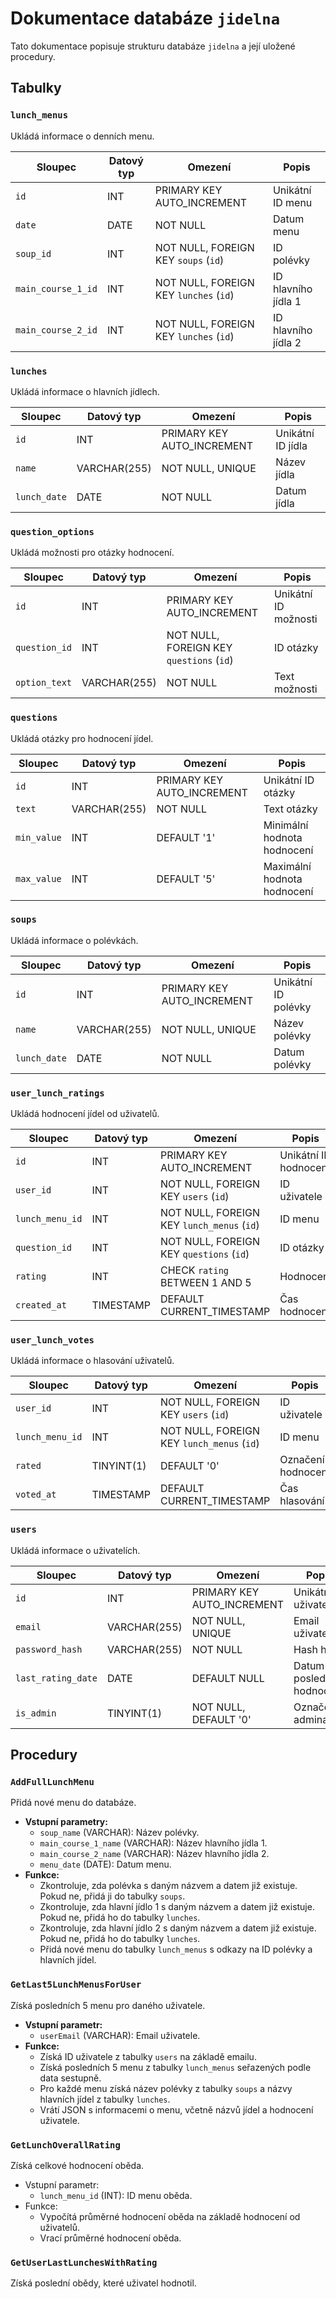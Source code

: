# Dokumentace databáze `jidelna`

Tato dokumentace popisuje strukturu databáze `jidelna` a její uložené procedury.

## Tabulky

### `lunch_menus`

Ukládá informace o denních menu.

| Sloupec              | Datový typ | Omezení                               | Popis                                      |
| -------------------- | ----------- | -------------------------------------- | ------------------------------------------ |
| `id`                 | INT         | PRIMARY KEY AUTO_INCREMENT           | Unikátní ID menu                           |
| `date`               | DATE        | NOT NULL                               | Datum menu                                 |
| `soup_id`            | INT         | NOT NULL, FOREIGN KEY `soups` (`id`) | ID polévky                                 |
| `main_course_1_id`   | INT         | NOT NULL, FOREIGN KEY `lunches` (`id`) | ID hlavního jídla 1                          |
| `main_course_2_id`   | INT         | NOT NULL, FOREIGN KEY `lunches` (`id`) | ID hlavního jídla 2                          |

### `lunches`

Ukládá informace o hlavních jídlech.

| Sloupec       | Datový typ    | Omezení                     | Popis            |
| ------------- | ------------- | --------------------------- | ---------------- |
| `id`          | INT           | PRIMARY KEY AUTO_INCREMENT | Unikátní ID jídla |
| `name`        | VARCHAR(255)  | NOT NULL, UNIQUE            | Název jídla      |
| `lunch_date` | DATE          | NOT NULL                    | Datum jídla      |

### `question_options`

Ukládá možnosti pro otázky hodnocení.

| Sloupec       | Datový typ    | Omezení                                  | Popis               |
| ------------- | ------------- | ---------------------------------------- | ------------------- |
| `id`          | INT           | PRIMARY KEY AUTO_INCREMENT               | Unikátní ID možnosti|
| `question_id` | INT           | NOT NULL, FOREIGN KEY `questions` (`id`) | ID otázky           |
| `option_text` | VARCHAR(255)  | NOT NULL                                 | Text možnosti       |

### `questions`

Ukládá otázky pro hodnocení jídel.

| Sloupec     | Datový typ    | Omezení                     | Popis                    |
| ----------- | ------------- | --------------------------- | ------------------------ |
| `id`        | INT           | PRIMARY KEY AUTO_INCREMENT | Unikátní ID otázky       |
| `text`      | VARCHAR(255)  | NOT NULL                    | Text otázky              |
| `min_value` | INT           | DEFAULT '1'                 | Minimální hodnota hodnocení|
| `max_value` | INT           | DEFAULT '5'                 | Maximální hodnota hodnocení|

### `soups`

Ukládá informace o polévkách.

| Sloupec       | Datový typ    | Omezení                     | Popis            |
| ------------- | ------------- | --------------------------- | ---------------- |
| `id`          | INT           | PRIMARY KEY AUTO_INCREMENT | Unikátní ID polévky |
| `name`        | VARCHAR(255)  | NOT NULL, UNIQUE            | Název polévky      |
| `lunch_date` | DATE          | NOT NULL                    | Datum polévky      |

### `user_lunch_ratings`

Ukládá hodnocení jídel od uživatelů.

| Sloupec        | Datový typ    | Omezení                                         | Popis                  |
| -------------- | ------------- | ----------------------------------------------- | ---------------------- |
| `id`           | INT           | PRIMARY KEY AUTO_INCREMENT                      | Unikátní ID hodnocení  |
| `user_id`      | INT           | NOT NULL, FOREIGN KEY `users` (`id`)            | ID uživatele           |
| `lunch_menu_id`| INT           | NOT NULL, FOREIGN KEY `lunch_menus` (`id`)      | ID menu                |
| `question_id`  | INT           | NOT NULL, FOREIGN KEY `questions` (`id`)        | ID otázky              |
| `rating`       | INT           | CHECK `rating` BETWEEN 1 AND 5                | Hodnocení              |
| `created_at`   | TIMESTAMP     | DEFAULT CURRENT_TIMESTAMP                       | Čas hodnocení          |

### `user_lunch_votes`

Ukládá informace o hlasování uživatelů.

| Sloupec        | Datový typ    | Omezení                                         | Popis                  |
| -------------- | ------------- | ----------------------------------------------- | ---------------------- |
| `user_id`      | INT           | NOT NULL, FOREIGN KEY `users` (`id`)            | ID uživatele           |
| `lunch_menu_id`| INT           | NOT NULL, FOREIGN KEY `lunch_menus` (`id`)      | ID menu                |
| `rated`        | TINYINT(1)    | DEFAULT '0'                                     | Označení hodnocení     |
| `voted_at`     | TIMESTAMP     | DEFAULT CURRENT_TIMESTAMP                       | Čas hlasování          |

### `users`

Ukládá informace o uživatelích.

| Sloupec           | Datový typ    | Omezení                     | Popis             |
| ----------------- | ------------- | --------------------------- | ----------------- |
| `id`              | INT           | PRIMARY KEY AUTO_INCREMENT | Unikátní ID uživatele|
| `email`           | VARCHAR(255)  | NOT NULL, UNIQUE            | Email uživatele    |
| `password_hash`   | VARCHAR(255)  | NOT NULL                    | Hash hesla        |
| `last_rating_date`| DATE          | DEFAULT NULL                | Datum posledního hodnocení |
| `is_admin`        | TINYINT(1)    | NOT NULL, DEFAULT '0'       | Označení admina   |

## Procedury

### `AddFullLunchMenu`

Přidá nové menu do databáze.

* **Vstupní parametry:**
    * `soup_name` (VARCHAR): Název polévky.
    * `main_course_1_name` (VARCHAR): Název hlavního jídla 1.
    * `main_course_2_name` (VARCHAR): Název hlavního jídla 2.
    * `menu_date` (DATE): Datum menu.
* **Funkce:**
    * Zkontroluje, zda polévka s daným názvem a datem již existuje. Pokud ne, přidá ji do tabulky `soups`.
    * Zkontroluje, zda hlavní jídlo 1 s daným názvem a datem již existuje. Pokud ne, přidá ho do tabulky `lunches`.
    * Zkontroluje, zda hlavní jídlo 2 s daným názvem a datem již existuje. Pokud ne, přidá ho do tabulky `lunches`.
    * Přidá nové menu do tabulky `lunch_menus` s odkazy na ID polévky a hlavních jídel.

### `GetLast5LunchMenusForUser`

Získá posledních 5 menu pro daného uživatele.

* **Vstupní parametr:**
    * `userEmail` (VARCHAR): Email uživatele.
* **Funkce:**
    * Získá ID uživatele z tabulky `users` na základě emailu.
    * Získá posledních 5 menu z tabulky `lunch_menus` seřazených podle data sestupně.
    * Pro každé menu získá název polévky z tabulky `soups` a názvy hlavních jídel z tabulky `lunches`.
    * Vrátí JSON s informacemi o menu, včetně názvů jídel a hodnocení uživatele.
### `GetLunchOverallRating`

Získá celkové hodnocení oběda.

* Vstupní parametr:
    * `lunch_menu_id` (INT): ID menu oběda.
* Funkce:
    * Vypočítá průměrné hodnocení oběda na základě hodnocení od uživatelů.
    * Vrací průměrné hodnocení oběda.
### `GetUserLastLunchesWithRating`

Získá poslední obědy, které uživatel hodnotil.